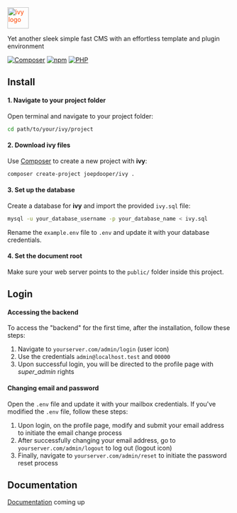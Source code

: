 <div style="max-height:48px;width:auto;color:#F40">
  <img src="https://dooper.io/ivy/templates/ivy/images/logo.svg" alt="ivy logo" height="48">
</div>

Yet another sleek simple fast CMS with an effortless template and plugin environment

[![Composer](https://img.shields.io/badge/Composer-222)](https://getcomposer.org/)
[![npm](https://img.shields.io/badge/npm-222)](https://www.npmjs.com/)
[![PHP](https://img.shields.io/badge/PHP-v8.2.0-222)](https://www.php.net/)

## Install

#### 1. Navigate to your project folder

Open terminal and navigate to your project folder:

```bash
cd path/to/your/ivy/project
```

#### 2. Download ivy files

Use [Composer](https://getcomposer.org/) to create a new project with **ivy**:

```bash
composer create-project joepdooper/ivy .
```

#### 3. Set up the database

Create a database for **ivy** and import the provided `ivy.sql` file:

```bash
mysql -u your_database_username -p your_database_name < ivy.sql
```

Rename the `example.env` file to `.env` and update it with your database credentials.

#### 4. Set the document root

Make sure your web server points to the `public/` folder inside this project.

## Login

#### Accessing the backend

To access the "backend" for the first time, after the installation, follow these steps:

1. Navigate to `yourserver.com/admin/login` (user icon)
2. Use the credentials `admin@localhost.test` and `00000`
3. Upon successful login, you will be directed to the profile page with *super_admin* rights

#### Changing email and password

Open the `.env` file and update it with your mailbox credentials. If you've modified the `.env` file, follow these steps:

1. Upon login, on the profile page, modify and submit your email address to initiate the email change process
2. After successfully changing your email address, go to `yourserver.com/admin/logout` to log out (logout icon)
3. Finally, navigate to `yourserver.com/admin/reset` to initiate the password reset process


## Documentation

[Documentation](https://dooper.io/ivy) coming up
